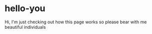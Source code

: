 # hello-you
Hi, I'm just checking out how this page works so please bear with me beautiful individuals 
